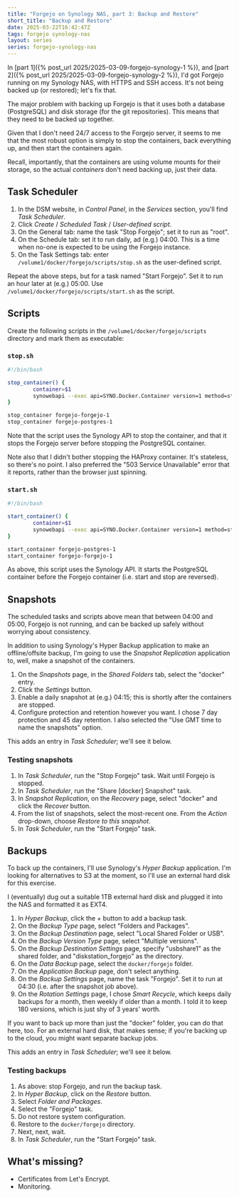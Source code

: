 ```yaml
---
title: "Forgejo on Synology NAS, part 3: Backup and Restore"
short_title: "Backup and Restore"
date: 2025-03-22T16:42:47Z
tags: forgejo synology-nas
layout: series
series: forgejo-synology-nas
---
```


In [part 1]({% post_url 2025/2025-03-09-forgejo-synology-1 %}), and [part 2]({% post_url
2025/2025-03-09-forgejo-synology-2 %}), I'd got Forgejo running on my Synology NAS, with HTTPS and SSH access. It's not
being backed up (or restored); let's fix that.

The major problem with backing up Forgejo is that it uses both a database (PostgreSQL) and disk storage (for the git
repositories). This means that they need to be backed up together.

Given that I don't need 24/7 access to the Forgejo server, it seems to me that the most robust option is simply to stop
the containers, back everything up, and then start the containers again.

Recall, importantly, that the containers are using volume mounts for their storage, so the actual _containers_ don't
need backing up, just their data.

## Task Scheduler

1. In the DSM website, in _Control Panel_, in the _Services_ section, you'll find _Task Scheduler_.
2. Click _Create_ / _Scheduled Task_ / _User-defined script_.
3. On the General tab: name the task "Stop Forgejo"; set it to run as "root".
4. On the Schedule tab: set it to run daily, ad (e.g.) 04:00. This is a time when no-one is expected to be using the
   Forgejo instance.
5. On the Task Settings tab: enter `/volume1/docker/forgejo/scripts/stop.sh` as the user-defined script.

Repeat the above steps, but for a task named "Start Forgejo". Set it to run an hour later at (e.g.) 05:00. Use `/volume1/docker/forgejo/scripts/start.sh` as the script.

## Scripts

Create the following scripts in the `/volume1/docker/forgejo/scripts` directory and mark them as executable:

### `stop.sh`

```sh
#!/bin/bash

stop_container() {
        container=$1
        synowebapi --exec api=SYNO.Docker.Container version=1 method=stop name=$container
}

stop_container forgejo-forgejo-1
stop_container forgejo-postgres-1
```

Note that the script uses the Synology API to stop the container, and that it stops the Forgejo server before stopping
the PostgreSQL container.

Note also that I didn't bother stopping the HAProxy container. It's stateless, so there's no point. I also preferred the
"503 Service Unavailable" error that it reports, rather than the browser just spinning.

### `start.sh`

```sh
#!/bin/bash

start_container() {
        container=$1
        synowebapi --exec api=SYNO.Docker.Container version=1 method=start name=$container
}

start_container forgejo-postgres-1
start_container forgejo-forgejo-1
```

As above, this script uses the Synology API. It starts the PostgreSQL container before the Forgejo container (i.e. start
and stop are reversed).

## Snapshots

The scheduled tasks and scripts above mean that between 04:00 and 05:00, Forgejo is not running, and can be backed up
safely without worrying about consistency.

In addition to using Synology's Hyper Backup application to make an offline/offsite backup, I'm going to use the
_Snapshot Replication_ application to, well, make a snapshot of the containers.

1. On the _Snapshots_ page, in the _Shared Folders_ tab, select the "docker" entry.
2. Click the _Settings_ button.
3. Enable a daily snapshot at (e.g.) 04:15; this is shortly after the containers are stopped.
4. Configure protection and retention however you want. I chose 7 day protection and 45 day retention. I also selected
   the "Use GMT time to name the snapshots" option.

This adds an entry in _Task Scheduler_; we'll see it below.

### Testing snapshots

1. In _Task Scheduler_, run the "Stop Forgejo" task. Wait until Forgejo is stopped.
2. In _Task Scheduler_, run the "Share [docker] Snapshot" task.
3. In _Snapshot Replication_, on the _Recovery_ page, select "docker" and click the _Recover_ button.
4. From the list of snapshots, select the most-recent one. From the _Action_ drop-down, choose _Restore to this snapshot_.
5. In _Task Scheduler_, run the "Start Forgejo" task.

## Backups

To back up the containers, I'll use Synology's _Hyper Backup_ application. I'm looking for alternatives to S3 at the
moment, so I'll use an external hard disk for this exercise.

I (eventually) dug out a suitable 1TB external hard disk and plugged it into the NAS and formatted it as EXT4.

1. In _Hyper Backup_, click the _+_ button to add a backup task.
2. On the _Backup Type_ page, select "Folders and Packages".
3. On the _Backup Destination_ page, select "Local Shared Folder or USB".
4. On the _Backup Version Type_ page, select "Multiple versions".
5. On the _Backup Destination Settings_ page, specify "usbshare1" as the shared folder, and "diskstation_forgejo" as the
   directory.
6. On the _Data Backup_ page, select the `docker/forgejo` folder.
7. On the _Application Backup_ page, don't select anything.
8. On the _Backup Settings_ page, name the task "Forgejo". Set it to run at 04:30 (i.e. after the snapshot job above).
9. On the _Rotation Settings_ page, I chose _Smart Recycle_, which keeps daily backups for a month, then weekly if older
   than a month. I told it to keep 180 versions, which is just shy of 3 years' worth.

If you want to back up more than just the "docker" folder, you can do that here, too. For an external hard disk, that
makes sense; if you're backing up to the cloud, you might want separate backup jobs.

This adds an entry in _Task Scheduler_; we'll see it below.

### Testing backups

1. As above: stop Forgejo, and run the backup task.
2. In _Hyper Backup_, click on the _Restore_ button.
3. Select _Folder and Packages_.
4. Select the "Forgejo" task.
5. Do not restore system configuration.
6. Restore to the `docker/forgejo` directory.
7. Next, next, wait.
8. In _Task Scheduler_, run the "Start Forgejo" task.

## What's missing?

- Certificates from Let's Encrypt.
- Monitoring.
